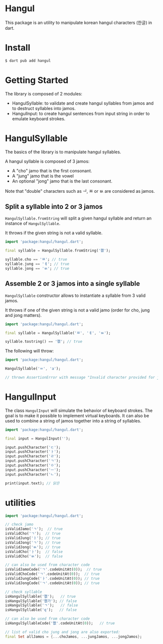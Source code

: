 # Hangul

This package is an utility to manipulate korean hangul characters (한글) in dart.

# Install

```sh
$ dart pub add hangul
```

# Getting Started

The library is composed of 2 modules:
- HangulSyllable: to validate and create hangul syllables from jamos and to destruct syllables into jamos.
- HangulInput: to create hangul sentences from input string in order to emulate keyboard strokes.

# HangulSyllable

The basics of the library is to manipulate hangul syllables.

A hangul syllable is composed of 3 jamos:

- A "cho" jamo that is the first consonant.
- A "jung" jamo that is the vowel
- An optional "jong" jamo that is the last consonant.


Note that "double" characters such as ᅯ, ㅉ or ㅄ are considered as jamos.


## Split a syllable into 2 or 3 jamos

`HangulSyllable.fromString` will split a given hangul syllable
and return an instance of `HangulSyllable`.

It throws if the given string is not a valid syllable.

```dart
import 'package:hangul/hangul.dart';

final syllable = HangulSyllable.fromString('쪲');

syllable.cho == 'ㅉ'; // true
syllable.jung == 'ㅖ'; // true
syllable.jong == 'ㅄ'; // true
```

## Assemble 2 or 3 jamos into a single syllable


`HangulSyllable` constructor allows to instantiate a syllable from 3 valid jamos.

It throws if one of the given string is not a valid jamo (order for cho, jung and jong matters).

```dart
import 'package:hangul/hangul.dart';

final syllable = HangulSyllable('ㅉ', 'ㅖ', 'ㅄ');

syllable.tostring() == '쪲'; // true
```

The following will throw:

```dart
import 'package:hangul/hangul.dart';

HangulSyllable('ㅆ', 'a');

// thrown AssertionError with message "Invalid character provided for jung."
```

# HangulInput

The class `HangulInput` will simulate the behavior of keyboard strokes. 
The goal is to make it possible to implement virtual keyboards.
It can also be used to combine a string of jamos together into a string of syllables.

```dart
import 'package:hangul/hangul.dart';

final input = HangulInput('');

input.pushCharacter('ㄷ');
input.pushCharacter('ㅏ');
input.pushCharacter('ㄹ');
input.pushCharacter('ㄱ');
input.pushCharacter('ㅇ');
input.pushCharacter('ㅡ');
input.pushCharacter('ㄴ');

print(input.text); // 닭은
```

# utilities

```dart
import 'package:hangul/hangul.dart';

// check jamo
isValidJamo('ㄱ');  // true
isValidCho('ㄱ');  // true
isValidJung('ㅏ'); // true
isValidJong('ㄱ'); // true
isValidJong('ㅄ'); // true
isValidCho('ㅏ');  // false
isValidCho('ㅄ');  // false

// can also be used from character code
isValidJamoCode('ㄱ'.codeUnitAt(0));  // true
isValidChoCode('ㄱ'.codeUnitAt(0));  // true
isValidJungCode('ㅏ'.codeUnitAt(0)); // true
isValidJongCode('ㄱ'.codeUnitAt(0)); // true

// check syllable
isHangulSyllable('쪲');   // true
isHangulSyllable('쪲가'); // false
isHangulSyllable('ㄱ');   // false
isHangulSyllable('q');   // false

// can also be used from character code
isHangulSyllableCode('쪲'.codeUnitAt(0));   // true

// list of valid cho jung and jong are also exported:
final Set allJamos = {...choJamos, ...jungJamos, ...jongJamos};
```
